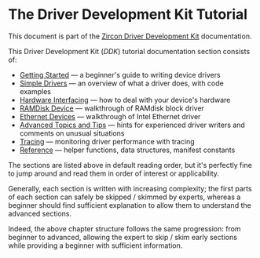 

<!--
    (C) Copyright 2018 The Fuchsia Authors. All rights reserved.
    Use of this source code is governed by a BSD-style license that can be
    found in the LICENSE file.
-->

# The Driver Development Kit Tutorial

This document is part of the [Zircon Driver Development Kit](overview.md) documentation.

This Driver Development Kit (*DDK*) tutorial documentation section consists of:

*   [Getting Started](getting_started.md) &mdash; a beginner's guide to writing device drivers
*   [Simple Drivers](simple.md) &mdash; an overview of what a driver does, with code examples
*   [Hardware Interfacing](hardware.md) &mdash; how to deal with your device's hardware
*   [RAMDisk Device](ramdisk.md) &mdash; walkthrough of RAMdisk block driver
*   [Ethernet Devices](ethernet.md) &mdash; walkthrough of Intel Ethernet driver
*   [Advanced Topics and Tips](advanced.md) &mdash; hints for experienced driver writers
    and comments on unusual situations
*   [Tracing](tracing.md) &mdash; monitoring driver performance with tracing
*   [Reference](reference.md) &mdash; helper functions, data structures, manifest constants

The sections are listed above in default reading order, but it's perfectly fine
to jump around and read them in order of interest or applicability.

Generally, each section is written with increasing complexity; the first parts of each
section can safely be skipped / skimmed by experts, whereas a beginner should find
sufficient explanation to allow them to understand the advanced sections.

Indeed, the above chapter structure follows the same progression: from beginner
to advanced, allowing the expert to skip / skim early sections while providing a
beginner with sufficient information.

